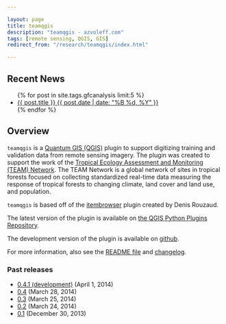 ```yaml
---

layout: page
title: teamqgis
description: "teamqgis - azvoleff.com"
tags: [remote sensing, QGIS, GIS]
redirect_from: "/research/teamqgis/index.html"

---
```


## Recent News
<ul class="post-list">
{% for post in site.tags.gfcanalysis limit:5 %} 
  <li><article><a href="{{ site.url }}{{ post.url }}">{{ post.title }} <span class="entry-date"><time datetime="{{ post.date | date_to_xmlschema }}">{{ post.date | date: "%B %d, %Y" }}</time></span></a></article></li>
{% endfor %}
</ul>

## Overview

`teamqgis` is a [Quantum GIS (QGIS)](http://www.qgis.org/) plugin to support 
digitizing training and validation data from remote sensing imagery. The plugin 
was created to support the work of the [Tropical Ecology Assessment and Monitoring 
(TEAM) Network](http://www.teamnetwork.org). The TEAM Network is a global 
network of sites in tropical forests focused on collecting standardized 
real-time data measuring the response of tropical forests to changing climate, 
land cover and land use, and population.

`teamqgis` is based off of the 
[itembrowser](http://3nids.github.io/itembrowser) plugin created by Denis 
Rouzaud.

The latest version of the plugin is available on [the QGIS Python Plugins Repository](http://plugins.qgis.org/plugins/teamqgis).

The development version of the plugin is available on 
[github](https://github.com/azvoleff/teamqgis).

For more information, also see the [README 
file](https://raw.github.com/azvoleff/teamqgis/master/README.rst) and 
[changelog](https://raw.github.com/azvoleff/teamqgis/master/CHANGELOG.rst).

### Past releases

* [0.4.1 (development)](/content/teamqgis/teamqgis_0.4.1.zip) (April 1, 2014)
* [0.4](/content/teamqgis/teamqgis_0.4.zip) (March 28, 2014)
* [0.3](/content/teamqgis/teamqgis_0.3.zip) (March 25, 2014)
* [0.2](/content/teamqgis/teamqgis_0.2.zip) (March 24, 2014)
* [0.1](/content/teamqgis/teamqgis_0.1.zip) (December 30, 2013)

